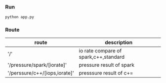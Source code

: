 ### Run
```sh
python app.py
```
### Route

route | description
---- | ----
 '/'        |io rate compare of spark,c++,standard
 '/pressure/spark/[iorate]' |pressure result of spark
'/perssure/c++/[iops,iorate]' |presssure result of c+=


